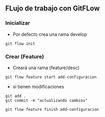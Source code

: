 ## FLujo de trabajo con GitFLow
### Inicializar
- Por defecto crea una rama develop
```
git flow init
```

### Crear (Feature)
- Creará una rama (feature/desc)
```
git flow feature start add-configuracion
```
- si tienen modificaciones 
```
git add .
git commit -m "actualizando cambios"
```
```
git flow feature finish add-configuracion
```